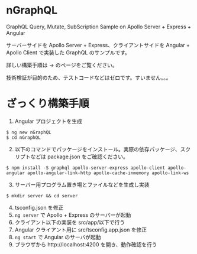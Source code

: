# nGraphQL

GraphQL Query, Mutate, SubScription Sample on Apollo Server + Express + Angular

サーバーサイドを Apollo Server + Express、クライアントサイドを Angular + Apollo Client で実装した GraphQL のサンプルです。

詳しい構築手順は → のページをご覧ください。

技術検証が目的のため、テストコードなどはゼロです。すいません。。。

# ざっくり構築手順

1. Angular プロジェクトを生成

```
$ ng new nGraphQL
$ cd nGraphQL
```

2. 以下のコマンドでパッケージをインストール。実際の依存パッケージ、スクリプトなどは package.json をご確認ください。

```
$ npm install -S graphql apollo-server-express apollo-client apollo-angular apollo-angular-link-http apollo-cache-inmemory apollo-link-ws
```

3. サーバー用プログラム置き場とファイルなどを生成し実装

```
$ mkdir server && cd server
```

4. tsconfig.json を修正
5. `ng server` で Apollo + Express のサーバーが起動
6. クライアント以下の実装を src/app/以下で行う
7. Angular クライアント用に src/tsconfig.app.json を修正
8. `ng start` で Angular のサーバが起動
9. ブラウザから http://localhost:4200 を開き、動作確認を行う
